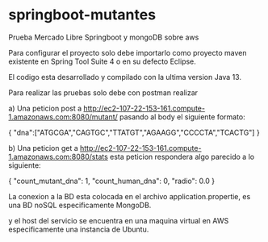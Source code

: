 # springboot-mutantes
Prueba Mercado Libre Springboot y mongoDB sobre aws

Para configurar el proyecto solo debe importarlo como proyecto maven existente en Spring Tool Suite 4 o en su defecto Eclipse.

El codigo esta desarrollado y compilado con la ultima version Java 13.

Para realizar las pruebas solo debe con postman realizar 

a) Una peticion post a http://ec2-107-22-153-161.compute-1.amazonaws.com:8080/mutant/ 
pasando al body el siguiente formato:

{
	"dna":["ATGCGA","CAGTGC","TTATGT","AGAAGG","CCCCTA","TCACTG"]
}

b) Una peticion get a http://ec2-107-22-153-161.compute-1.amazonaws.com:8080/stats
esta peticion respondera algo parecido a lo siguiente:

{
    "count_mutant_dna": 1,
    "count_human_dna": 0,
    "radio": 0.0
}

La conexion a la BD esta colocada en el archivo application.propertie, es una BD noSQL
especificamente MongoDB.

y el host del servicio se encuentra en una maquina virtual en AWS especificamente una instancia de Ubuntu.


